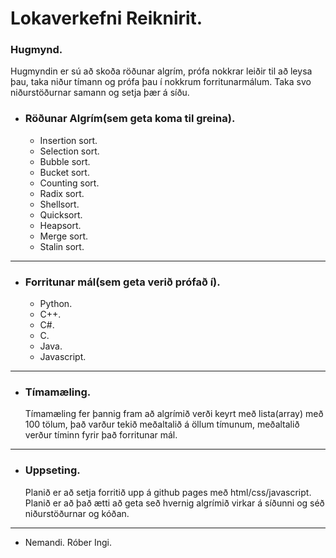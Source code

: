 # Lokaverkefni Reiknirit.


### Hugmynd. 

Hugmyndin er sú að skoða röðunar algrím, prófa nokkrar leiðir til að leysa þau, taka niður tímann og prófa þau í nokkrum forritunarmálum. Taka svo niðurstöðurnar samann og setja þær á síðu.


* ### Röðunar Algrím(sem geta koma til greina).
    * Insertion sort.
    * Selection sort.
    * Bubble sort.
    * Bucket sort.
    * Counting sort.
    * Radix sort.
    * Shellsort.
    * Quicksort.
    * Heapsort.
    * Merge sort.
    * Stalin sort.

---
* ### Forritunar mál(sem geta verið prófað í).    
    * Python.
    * C++.
    * C#.
    * C.
    * Java.
    * Javascript.
    
---
* ### Tímamæling.
   Tímamæling fer þannig fram að algrímið verði keyrt með lista(array) með 100 tölum, það varður tekið meðaltalið á öllum tímunum, meðaltalið verður tíminn fyrir það forritunar mál.
    
--- 
* ### Uppseting.
   Planið er að setja forritið upp á github pages með html/css/javascript. Planið er að það ætti að geta seð hvernig algrímið virkar á síðunni og séð niðurstöðurnar og kóðan.



---
* Nemandi.
    Róber Ingi.
